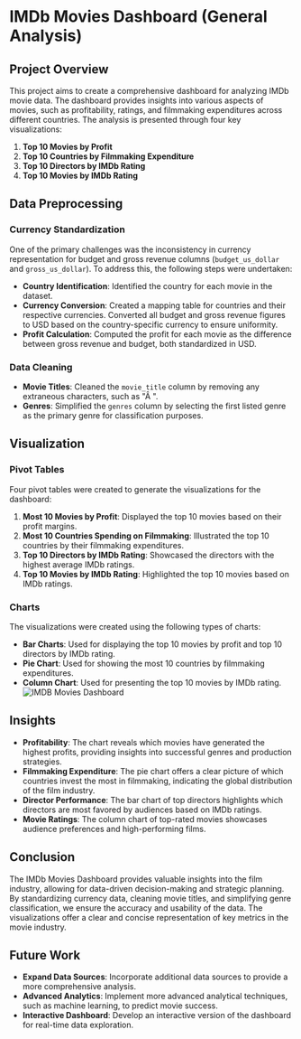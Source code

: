 # IMDb Movies Dashboard (General Analysis)

## Project Overview

This project aims to create a comprehensive dashboard for analyzing IMDb movie data. The dashboard provides insights into various aspects of movies, such as profitability, ratings, and filmmaking expenditures across different countries. The analysis is presented through four key visualizations:

1. **Top 10 Movies by Profit**
2. **Top 10 Countries by Filmmaking Expenditure**
3. **Top 10 Directors by IMDb Rating**
4. **Top 10 Movies by IMDb Rating**

## Data Preprocessing

### Currency Standardization

One of the primary challenges was the inconsistency in currency representation for budget and gross revenue columns (`budget_us_dollar` and `gross_us_dollar`). To address this, the following steps were undertaken:

- **Country Identification**: Identified the country for each movie in the dataset.
- **Currency Conversion**: Created a mapping table for countries and their respective currencies. Converted all budget and gross revenue figures to USD based on the country-specific currency to ensure uniformity.
- **Profit Calculation**: Computed the profit for each movie as the difference between gross revenue and budget, both standardized in USD.

### Data Cleaning

- **Movie Titles**: Cleaned the `movie_title` column by removing any extraneous characters, such as "Â ".
- **Genres**: Simplified the `genres` column by selecting the first listed genre as the primary genre for classification purposes.

## Visualization

### Pivot Tables

Four pivot tables were created to generate the visualizations for the dashboard:

1. **Most 10 Movies by Profit**: Displayed the top 10 movies based on their profit margins.
2. **Most 10 Countries Spending on Filmmaking**: Illustrated the top 10 countries by their filmmaking expenditures.
3. **Top 10 Directors by IMDb Rating**: Showcased the directors with the highest average IMDb ratings.
4. **Top 10 Movies by IMDb Rating**: Highlighted the top 10 movies based on IMDb ratings.

### Charts

The visualizations were created using the following types of charts:

- **Bar Charts**: Used for displaying the top 10 movies by profit and top 10 directors by IMDb rating.
- **Pie Chart**: Used for showing the most 10 countries by filmmaking expenditures.
- **Column Chart**: Used for presenting the top 10 movies by IMDb rating.
![IMDB Movies Dashboard ](https://github.com/user-attachments/assets/330216c7-6a52-4fe0-ae48-cbe4e6d02c62)

## Insights

- **Profitability**: The chart reveals which movies have generated the highest profits, providing insights into successful genres and production strategies.
- **Filmmaking Expenditure**: The pie chart offers a clear picture of which countries invest the most in filmmaking, indicating the global distribution of the film industry.
- **Director Performance**: The bar chart of top directors highlights which directors are most favored by audiences based on IMDb ratings.
- **Movie Ratings**: The column chart of top-rated movies showcases audience preferences and high-performing films.

## Conclusion

The IMDb Movies Dashboard provides valuable insights into the film industry, allowing for data-driven decision-making and strategic planning. By standardizing currency data, cleaning movie titles, and simplifying genre classification, we ensure the accuracy and usability of the data. The visualizations offer a clear and concise representation of key metrics in the movie industry.

## Future Work

- **Expand Data Sources**: Incorporate additional data sources to provide a more comprehensive analysis.
- **Advanced Analytics**: Implement more advanced analytical techniques, such as machine learning, to predict movie success.
- **Interactive Dashboard**: Develop an interactive version of the dashboard for real-time data exploration.

